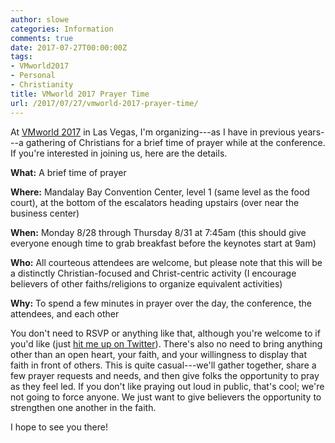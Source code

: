 ```yaml
---
author: slowe
categories: Information
comments: true
date: 2017-07-27T00:00:00Z
tags:
- VMworld2017
- Personal
- Christianity
title: VMworld 2017 Prayer Time
url: /2017/07/27/vmworld-2017-prayer-time/
---
```


At [VMworld 2017][link-1] in Las Vegas, I'm organizing---as I have in previous years---a gathering of Christians for a brief time of prayer while at the conference. If you're interested in joining us, here are the details.<!--more-->

**What:** A brief time of prayer

**Where:** Mandalay Bay Convention Center, level 1 (same level as the food court), at the bottom of the escalators heading upstairs (over near the business center)

**When:** Monday 8/28 through Thursday 8/31 at 7:45am (this should give everyone enough time to grab breakfast before the keynotes start at 9am)

**Who:** All courteous attendees are welcome, but please note that this will be a distinctly Christian-focused and Christ-centric activity (I encourage believers of other faiths/religions to organize equivalent activities)

**Why:** To spend a few minutes in prayer over the day, the conference, the attendees, and each other

You don't need to RSVP or anything like that, although you're welcome to if you'd like (just [hit me up on Twitter][link-2]). There's also no need to bring anything other than an open heart, your faith, and your willingness to display that faith in front of others. This is quite casual---we'll gather together, share a few prayer requests and needs, and then give folks the opportunity to pray as they feel led. If you don't like praying out loud in public, that's cool; we're not going to force anyone. We just want to give believers the opportunity to strengthen one another in the faith.

I hope to see you there!



[link-1]: http://www.vmworld.com
[link-2]: https://twitter.com/scott_lowe
